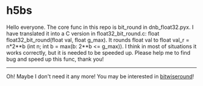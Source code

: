 # h5bs
Hello everyone. The core func in this repo is bit_round in dnb_float32.pyx. I have translated it into a C version in float32_bit_round.c: float float32_bit_round(float val, float g_max). It rounds float val to float val_r = n*2\**b (int n; int b = max(b: 2\**b <= g_max)). I think in most of situations it works correctly, but it is needed to be speeded up. Please help me to find bug and speed up this func, thank you!

---

Oh! Maybe I don't need it any more! You may be interested in [bitwiseround](https://github.com/GasinAn/bitwiseround)!
